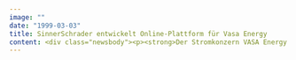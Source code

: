 ```yaml
---
image: ""
date: "1999-03-03"
title: SinnerSchrader entwickelt Online-Plattform für Vasa Energy
content: <div class="newsbody"><p><strong>Der Stromkonzern VASA Energy wird als "Independent Power Producer" demnächst innovative Dienstleistungen über das Internet anbieten.</strong></p><p>Hierfür entwickeln die eBusiness-Spezialisten SinnerSchrader derzeit eine neuartige Vertriebs-Plattform, mit der VASA nicht nur Gemeinden und Industrieunternehmen, sondern auch neue Zielgruppen wie Gewerbebetriebe und Endkunden bedienen will. Die Hamburger Internetagentur hat bereits mit Kunden wie TALKLINE ihre Kompetenz in liberalisierten Märkten bewiesen. Wie in der Telekommunikation liegt im Strommarkt die Wahl der Energieart und -quelle mittlerweile vollständig beim Kunden. Start von www.vasa.de ist im Mai dieses Jahres.</p><p>VASA wird online vor allem über die Chancen im geöffneten Markt aufklären und neue Versorgungskonzepte anbieten. Hierzu gehören die individuelle Analyse des Energiebedarfes und die Entwicklung passender Strategien. VASA Energy plant, zukünftig auch über das Internet mit Strom zu handeln.</p><p><a class="news-backlink" href="/de/"><svg class="svg-ico svg-ico--arrow-left"><use xlink&#58;href="#arrow-down"></use></svg>Zurück zur Presse Übersicht</a></p></div>
---
```

